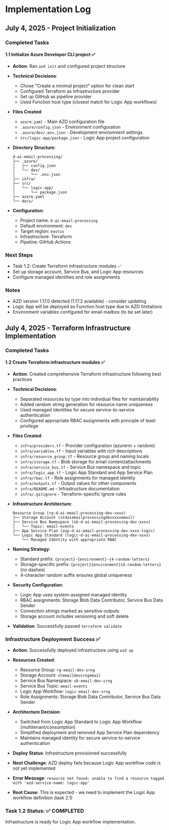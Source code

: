 # Implementation Log

## July 4, 2025 - Project Initialization

### Completed Tasks

#### 1.1 Initialize Azure Developer CLI project ✅
- **Action**: Ran `azd init` and configured project structure
- **Technical Decisions**:
  - Chose "Create a minimal project" option for clean start
  - Configured Terraform as infrastructure provider
  - Set up GitHub as pipeline provider
  - Used Function host type (closest match for Logic App workflows)
  
- **Files Created**:
  - `azure.yaml` - Main AZD configuration file
  - `.azure/config.json` - Environment configuration
  - `.azure/dev/.env.json` - Development environment settings
  - `src/logic-app/package.json` - Logic App project configuration
  
- **Directory Structure**:
  ```
  d-ai-email-processing/
  ├── .azure/
  │   ├── config.json
  │   └── dev/
  │       └── .env.json
  ├── infra/
  ├── src/
  │   └── logic-app/
  │       └── package.json
  ├── azure.yaml
  └── docs/
  ```

- **Configuration**:
  - Project name: `d-ai-email-processing`
  - Default environment: `dev`
  - Target region: `eastus`
  - Infrastructure: Terraform
  - Pipeline: GitHub Actions

### Next Steps
- Task 1.2: Create Terraform infrastructure modules ✅
- Set up storage account, Service Bus, and Logic App resources
- Configure managed identities and role assignments

### Notes
- AZD version 1.17.0 detected (1.17.2 available) - consider updating
- Logic App will be deployed as Function host type due to AZD limitations
- Environment variables configured for email mailbox (to be set later)

## July 4, 2025 - Terraform Infrastructure Implementation

### Completed Tasks

#### 1.2 Create Terraform infrastructure modules ✅
- **Action**: Created comprehensive Terraform infrastructure following best practices
- **Technical Decisions**:
  - Separated resources by type into individual files for maintainability
  - Added random string generation for resource name uniqueness
  - Used managed identities for secure service-to-service authentication
  - Configured appropriate RBAC assignments with principle of least privilege
  
- **Files Created**:
  - `infra/providers.tf` - Provider configuration (azurerm + random)
  - `infra/variables.tf` - Input variables with rich descriptions
  - `infra/resource_group.tf` - Resource group and naming locals
  - `infra/storage.tf` - Blob storage for email content/attachments
  - `infra/service_bus.tf` - Service Bus namespace and topic
  - `infra/logic_app.tf` - Logic App Standard and App Service Plan
  - `infra/rbac.tf` - Role assignments for managed identity
  - `infra/outputs.tf` - Output values for other components
  - `infra/README.md` - Infrastructure documentation
  - `infra/.gitignore` - Terraform-specific ignore rules
  
- **Infrastructure Architecture**:
  ```
  Resource Group (rg-d-ai-email-processing-dev-xxxx)
  ├── Storage Account (stdaiemailprocessingdevxxxxemail)
  ├── Service Bus Namespace (sb-d-ai-email-processing-dev-xxxx)
  │   └── Topic: email-events
  ├── App Service Plan (asp-d-ai-email-processing-dev-xxxx-logic)
  └── Logic App Standard (logic-d-ai-email-processing-dev-xxxx)
      └── Managed Identity with appropriate RBAC
  ```

- **Naming Strategy**:
  - Standard prefix: `{project}-{environment}-{4-random-letters}`
  - Storage-specific prefix: `{project}{environment}{4-random-letters}` (no dashes)
  - 4-character random suffix ensures global uniqueness

- **Security Configuration**:
  - Logic App uses system-assigned managed identity
  - RBAC assignments: Storage Blob Data Contributor, Service Bus Data Sender
  - Connection strings marked as sensitive outputs
  - Storage account includes versioning and soft delete

- **Validation**: Successfully passed `terraform validate`

### Infrastructure Deployment Success ✅
- **Action**: Successfully deployed infrastructure using `azd up`
- **Resources Created**:
  - Resource Group: `rg-email-dev-srng`
  - Storage Account: `stemaildevsrngemail`
  - Service Bus Namespace: `sb-email-dev-srng`
  - Service Bus Topic: `email-events`
  - Logic App Workflow: `logic-email-dev-srng`
  - Role Assignments: Storage Blob Data Contributor, Service Bus Data Sender

- **Architecture Decision**: 
  - Switched from Logic App Standard to Logic App Workflow (multitenant/consumption)
  - Simplified deployment and removed App Service Plan dependency
  - Maintains managed identity for secure service-to-service authentication

- **Deploy Status**: Infrastructure provisioned successfully
- **Next Challenge**: AZD deploy fails because Logic App workflow code is not yet implemented
- **Error Message**: `resource not found: unable to find a resource tagged with 'azd-service-name: logic-app'`
- **Root Cause**: This is expected - we need to implement the Logic App workflow definition (task 2.1)

### Task 1.2 Status: ✅ COMPLETED
Infrastructure is ready for Logic App workflow implementation.
